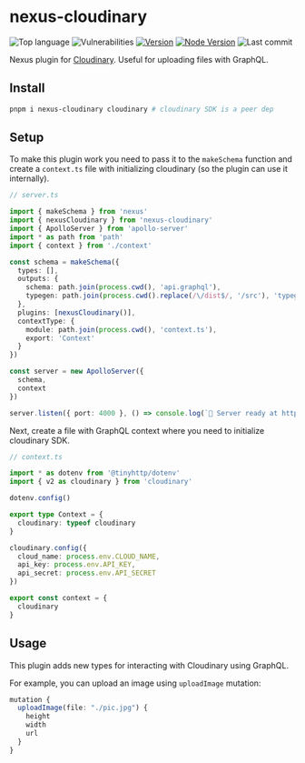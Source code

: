 # nexus-cloudinary

![Top language][top-lang-image]
![Vulnerabilities][snyk-image]
[![Version][npm-v-image]][npm-url]
[![Node Version][node-version-image]][node-version-url]
![Last commit][last-commit-image]

Nexus plugin for [Cloudinary](https://cloudinary.com). Useful for uploading files with GraphQL.

## Install

```sh
pnpm i nexus-cloudinary cloudinary # cloudinary SDK is a peer dep
```

## Setup

To make this plugin work you need to pass it to the `makeSchema` function and create a `context.ts` file with initializing cloudinary (so the plugin can use it internally).

```ts
// server.ts

import { makeSchema } from 'nexus'
import { nexusCloudinary } from 'nexus-cloudinary'
import { ApolloServer } from 'apollo-server'
import * as path from 'path'
import { context } from './context'

const schema = makeSchema({
  types: [],
  outputs: {
    schema: path.join(process.cwd(), 'api.graphql'),
    typegen: path.join(process.cwd().replace(/\/dist$/, '/src'), 'typegen.ts')
  },
  plugins: [nexusCloudinary()],
  contextType: {
    module: path.join(process.cwd(), 'context.ts'),
    export: 'Context'
  }
})

const server = new ApolloServer({
  schema,
  context
})

server.listen({ port: 4000 }, () => console.log(`🚀 Server ready at http://localhost:4000${server.graphqlPath}`))
```

Next, create a file with GraphQL context where you need to initialize cloudinary SDK.

```ts
// context.ts

import * as dotenv from '@tinyhttp/dotenv'
import { v2 as cloudinary } from 'cloudinary'

dotenv.config()

export type Context = {
  cloudinary: typeof cloudinary
}

cloudinary.config({
  cloud_name: process.env.CLOUD_NAME,
  api_key: process.env.API_KEY,
  api_secret: process.env.API_SECRET
})

export const context = {
  cloudinary
}
```

## Usage

This plugin adds new types for interacting with Cloudinary using GraphQL.

For example, you can upload an image using `uploadImage` mutation:

```ts
mutation {
  uploadImage(file: "./pic.jpg") {
    height
    width
    url
  }
}
```

[node-version-image]: https://img.shields.io/node/v/nexus-cloudinary.svg?style=flat-square
[node-version-url]: https://nodejs.org
[top-lang-image]: https://img.shields.io/github/languages/top/talentlessguy/nexus-cloudinary.svg?style=flat-square
[snyk-image]: https://img.shields.io/snyk/vulnerabilities/npm/nexus-cloudinary.svg?style=flat-square
[npm-v-image]: https://img.shields.io/npm/v/nexus-cloudinary.svg?style=flat-square
[npm-url]: https://www.npmjs.com/package/nexus-cloudinary
[last-commit-image]: https://img.shields.io/github/last-commit/talentlessguy/nexus-cloudinary.svg?style=flat-square
